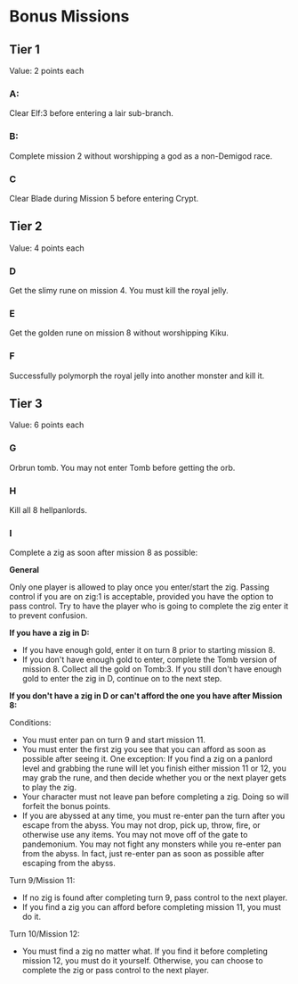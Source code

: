 # Bonus Missions

## Tier 1 

Value: 2 points each

### A:

Clear Elf:3 before entering a lair sub-branch.

### B:

Complete mission 2 without worshipping a god as a non-Demigod race.

### C

Clear Blade during Mission 5 before entering Crypt.

## Tier 2

Value: 4 points each

### D

Get the slimy rune on mission 4. You must kill the royal jelly.

### E

Get the golden rune on mission 8 without worshipping Kiku.

### F

Successfully polymorph the royal jelly into another monster and kill it.

## Tier 3

Value: 6 points each

### G

Orbrun tomb. You may not enter Tomb before getting the orb.

### H

Kill all 8 hellpanlords.

### I

Complete a zig as soon after mission 8 as possible:

**General**

Only one player is allowed to play once you enter/start the zig. Passing
control if you are on zig:1 is acceptable, provided you have the option to pass
control. Try to have the player who is going to complete the zig enter it to
prevent confusion.

**If you have a zig in D:**

* If you have enough gold, enter it on turn 8 prior to starting mission 8.
* If you don't have enough gold to enter, complete the Tomb version of
  mission 8. Collect all the gold on Tomb:3. If you still don't have enough
  gold to enter the zig in D, continue on to the next step.

**If you don't have a zig in D or can't afford the one you have after Mission 8:**

Conditions:

* You must enter pan on turn 9 and start mission 11.
* You must enter the first zig you see that you can afford as soon as possible
  after seeing it. One exception: If you find a zig on a panlord level and
  grabbing the rune will let you finish either mission 11 or 12, you may grab
  the rune, and then decide whether you or the next player gets to play the zig.
* Your character must not leave pan before completing a zig. Doing so will
  forfeit the bonus points. 
* If you are abyssed at any time, you must re-enter pan the turn after you
  escape from  the abyss. You may not drop, pick up, throw, fire, or otherwise
  use any items. You may not move off of the gate to pandemonium. You may not
  fight any monsters while you re-enter pan from the abyss. In fact, just
  re-enter pan as soon as possible after escaping from the abyss.

Turn 9/Mission 11:

* If no zig is found after completing turn 9, pass control to the next player.
* If you find a zig you can afford before completing mission 11, you must do it.

Turn 10/Mission 12:

* You must find a zig no matter what. If you find it before completing mission
  12, you must do it yourself. Otherwise, you can choose to complete the zig or
  pass control to the next player.
